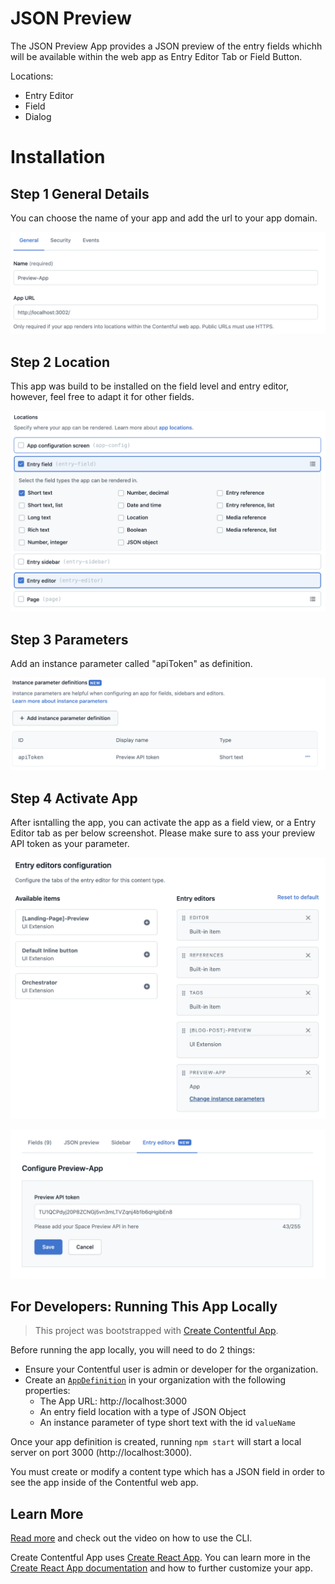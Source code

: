 # JSON Preview

The JSON Preview App provides a JSON preview of the entry fields whichh will be available within the web app as Entry Editor Tab or Field Button.

Locations:

-   Entry Editor
-   Field
-   Dialog 

# Installation

## Step 1 General Details

You can choose the name of your app and add the url to your app domain.

![App Installation](./assets/general.png)

## Step 2 Location

This app was build to be installed on the field level and entry editor, however, feel free to adapt it for other fields.

![App Installation](./assets/location.png)

## Step 3 Parameters

Add an instance parameter called "apiToken" as definition.

![App Installation](./assets/parameter.png)

## Step 4 Activate App

After isntalling the app, you can activate the app as a field view, or a Entry Editor tab as per below screenshot. Please make sure to ass your preview API token as your parameter.

![App Installation](./assets/editor.png)

![App Installation](./assets/token.png)

## For Developers: Running This App Locally

> This project was bootstrapped with [Create Contentful App](https://github.com/contentful/create-contentful-app).

Before running the app locally, you will need to do 2 things:
* Ensure your Contentful user is admin or developer for the organization.
* Create an [`AppDefinition`](https://www.contentful.com/developers/docs/extensibility/app-framework/app-definition/)
in your organization with the following properties:
    * The App URL: http://localhost:3000
    * An entry field location with a type of JSON Object
    * An instance parameter of type short text with the id `valueName`

Once your app definition is created, running `npm start` will start a local server on
port 3000 (http://localhost:3000).

You must create or modify a content type which has a JSON field in order to see the app
inside of the Contentful web app.

## Learn More

[Read more](https://www.contentful.com/developers/docs/extensibility/app-framework/create-contentful-app/) and check out the video on how to use the CLI.

Create Contentful App uses [Create React App](https://create-react-app.dev/). You can learn more in the [Create React App documentation](https://facebook.github.io/create-react-app/docs/getting-started) and how to further customize your app.
